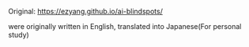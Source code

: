 Original: https://ezyang.github.io/ai-blindspots/

were originally written in English, translated into Japanese(For personal study)
